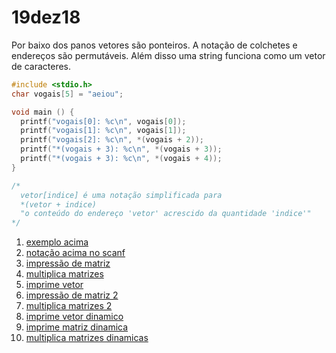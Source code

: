 # 19dez18
Por baixo dos panos vetores são ponteiros. A notação de colchetes e endereços são permutáveis. Além disso uma string funciona como um vetor de caracteres.
```c
#include <stdio.h>
char vogais[5] = "aeiou";

void main () {
  printf("vogais[0]: %c\n", vogais[0]);
  printf("vogais[1]: %c\n", vogais[1]);
  printf("vogais[2]: %c\n", *(vogais + 2));
  printf("*(vogais + 3): %c\n", *(vogais + 3));
  printf("*(vogais + 3): %c\n", *(vogais + 4));
}

/*
  vetor[indice] é uma notação simplificada para
  *(vetor + indice)
  "o conteúdo do endereço 'vetor' acrescido da quantidade 'indice'"
*/
```
1. [exemplo acima](./readme_1.c)
2. [notação acima no scanf](./readme_2.c)
3. [impressão de matriz](./matrix_print_1.c)
4. [multiplica matrizes](./multiplicaMatriz_1.c)
5. [imprime vetor](./array_print_1.c)
6. [impressão de matriz 2](./matrix_print_2.c)
7. [multiplica matrizes 2](./multiplicaMatriz_2.c)
8. [imprime vetor dinamico](./array_print_2.c)
9. [imprime matriz dinamica](./matrix_print_3.c)
10. [multiplica matrizes dinamicas](./multiplicaMatriz_3.c)